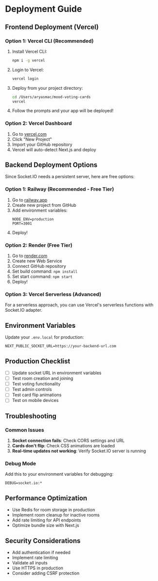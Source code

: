 # Deployment Guide

## Frontend Deployment (Vercel)

### Option 1: Vercel CLI (Recommended)

1. Install Vercel CLI:
   ```bash
   npm i -g vercel
   ```

2. Login to Vercel:
   ```bash
   vercel login
   ```

3. Deploy from your project directory:
   ```bash
   cd /Users/aryasmac/mood-voting-cards
   vercel
   ```

4. Follow the prompts and your app will be deployed!

### Option 2: Vercel Dashboard

1. Go to [vercel.com](https://vercel.com)
2. Click "New Project"
3. Import your GitHub repository
4. Vercel will auto-detect Next.js and deploy

## Backend Deployment Options

Since Socket.IO needs a persistent server, here are free options:

### Option 1: Railway (Recommended - Free Tier)

1. Go to [railway.app](https://railway.app)
2. Create new project from GitHub
3. Add environment variables:
   ```
   NODE_ENV=production
   PORT=3001
   ```
4. Deploy!

### Option 2: Render (Free Tier)

1. Go to [render.com](https://render.com)
2. Create new Web Service
3. Connect GitHub repository
4. Set build command: `npm install`
5. Set start command: `npm start`
6. Deploy!

### Option 3: Vercel Serverless (Advanced)

For a serverless approach, you can use Vercel's serverless functions with Socket.IO adapter.

## Environment Variables

Update your `.env.local` for production:

```env
NEXT_PUBLIC_SOCKET_URL=https://your-backend-url.com
```

## Production Checklist

- [ ] Update socket URL in environment variables
- [ ] Test room creation and joining
- [ ] Test voting functionality
- [ ] Test admin controls
- [ ] Test card flip animations
- [ ] Test on mobile devices

## Troubleshooting

### Common Issues

1. **Socket connection fails**: Check CORS settings and URL
2. **Cards don't flip**: Check CSS animations are loaded
3. **Real-time updates not working**: Verify Socket.IO server is running

### Debug Mode

Add this to your environment variables for debugging:
```env
DEBUG=socket.io:*
```

## Performance Optimization

- Use Redis for room storage in production
- Implement room cleanup for inactive rooms
- Add rate limiting for API endpoints
- Optimize bundle size with Next.js

## Security Considerations

- Add authentication if needed
- Implement rate limiting
- Validate all inputs
- Use HTTPS in production
- Consider adding CSRF protection
